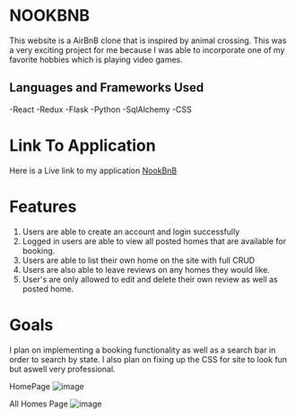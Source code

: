# NOOKBNB
This website is a AirBnB clone that is inspired by animal crossing. This was a very exciting project for me because I was able to incorporate one of my favorite hobbies which is playing video games.

## Languages and Frameworks Used
-React
-Redux
-Flask
-Python
-SqlAlchemy
-CSS

# Link To Application

Here is a Live link to my application [NookBnB](https://nook-bnb.herokuapp.com/)

# Features
1. Users are able to create an account and login successfully 
2. Logged in users are able to view all posted homes that are available for booking.
3. Users are able to list their own home on the site with full CRUD
4. Users are also able to leave reviews on any homes they would like. 
5. User's are only allowed to edit and delete their own review as well as posted home.

# Goals
I plan on implementing a booking functionality as well as a search bar in order to search by state. I also plan on fixing up the CSS for site to look fun but aswell very professional.

HomePage
![image](https://user-images.githubusercontent.com/86487670/155606836-b58ab7eb-af30-4c03-8f65-577e2bf903e7.png)

All Homes Page
![image](https://user-images.githubusercontent.com/86487670/155607006-d9ba8472-74d8-4687-80a0-8c65a3ff6304.png)


